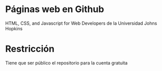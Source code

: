 # Páginas web en Github
HTML, CSS, and Javascript for Web Developers de la Universidad Johns Hopkins
# Restricción
Tiene que ser público el repositorio para la cuenta gratuita
